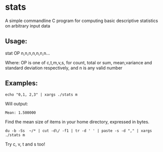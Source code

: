# stats
A simple commandline C program for computing basic descriptive statistics on arbitrary input data

Usage:
--------

stat OP n,n,n,n,n,n,n...

Where: OP is one of c,t,m,v,s, for count, total or sum, mean,variance and standard deviation respectively, 
and n is any valid number


Examples:
----------

    echo "0,1, 2,3" | xargs ./stats m

Will output:

    Mean: 1.500000

Find the mean size of items in your home directory, expressed in bytes.

    du -b -Ss  ~/* | cut -d\/ -f1 | tr -d ' ' | paste -s -d "," | xargs ./stats m

Try c, v, t and s too!
